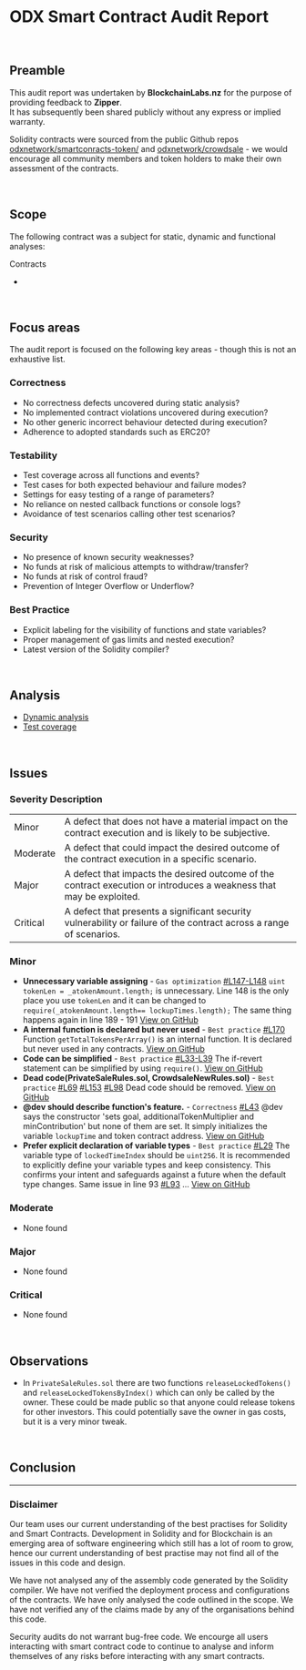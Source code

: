 # ODX Smart Contract Audit Report
<br>

## Preamble
This audit report was undertaken by <b>BlockchainLabs.nz</b> for the purpose of providing feedback to <b>Zipper</b>. <br>It has subsequently been shared publicly without any express or implied warranty.

Solidity contracts were sourced from the public Github repos [odxnetwork/smartconracts-token/](https://github.com/odxnetwork/smartconracts-token/tree/1af271d30db56b913b5c88df21920275259ab057) and [odxnetwork/crowdsale](https://github.com/odxnetwork/smartcontracts-crowdsale/tree/1ee8304974981ad701f6f1e901c8cc9691734808) - we would encourage all community members and token holders to make their own assessment of the contracts.

<br>

## Scope
The following contract was a subject for static, dynamic and functional analyses:

Contracts
  - []()
<br>

## Focus areas
The audit report is focused on the following key areas - though this is not an exhaustive list.


### Correctness
- No correctness defects uncovered during static analysis?
- No implemented contract violations uncovered during execution?
- No other generic incorrect behaviour detected during execution?
- Adherence to adopted standards such as ERC20?

### Testability
- Test coverage across all functions and events?
- Test cases for both expected behaviour and failure modes?
- Settings for easy testing of a range of parameters?
- No reliance on nested callback functions or console logs?
- Avoidance of test scenarios calling other test scenarios?

### Security
- No presence of known security weaknesses?
- No funds at risk of malicious attempts to withdraw/transfer?
- No funds at risk of control fraud?
- Prevention of Integer Overflow or Underflow?

### Best Practice
- Explicit labeling for the visibility of functions and state variables?
- Proper management of gas limits and nested execution?
- Latest version of the Solidity compiler?

<br>

## Analysis

- [Dynamic analysis](dynamic-analysis.md)
- [Test coverage](test-coverage.md)

<br>

## Issues

### Severity Description
<table>
<tr>
  <td>Minor</td>
  <td>A defect that does not have a material impact on the contract execution and is likely to be subjective.</td>
</tr>
<tr>
  <td>Moderate</td>
  <td>A defect that could impact the desired outcome of the contract execution in a specific scenario.</td>
</tr>
<tr>
  <td>Major</td>
  <td> A defect that impacts the desired outcome of the contract execution or introduces a weakness that may be exploited.</td>
</tr>
<tr>
  <td>Critical</td>
  <td>A defect that presents a significant security vulnerability or failure of the contract across a range of scenarios.</td>
</tr>
</table>

### Minor
- **Unnecessary variable assigning** - `Gas optimization` [#L147-L148](https://github.com/odxnetwork/smartcontracts-crowdsale/blob/1ee8304974981ad701f6f1e901c8cc9691734808/contracts/PrivateSaleRules.sol#L147-L148]) `uint tokenLen = _atokenAmount.length;` is unnecessary. Line 148 is the only place you use `tokenLen` and it can be changed to `require(_atokenAmount.length== lockupTimes.length);` The same thing happens again in line 189 - 191  [View on GitHub](https://github.com/BlockchainLabsNZ/odx-contracts-audit/issues/6)
- **A internal function is declared but never used** - `Best practice` [#L170](https://github.com/odxnetwork/smartcontracts-crowdsale/blob/1ee8304974981ad701f6f1e901c8cc9691734808/contracts/PrivateSaleRules.sol#L170]) Function `getTotalTokensPerArray()` is an internal function. It is declared but never used in any contracts.  [View on GitHub](https://github.com/BlockchainLabsNZ/odx-contracts-audit/issues/5)
- **Code can be simplified** - `Best practice` [#L33-L39](https://github.com/odxnetwork/smartcontracts-crowdsale/blob/1ee8304974981ad701f6f1e901c8cc9691734808/contracts/PrivateSaleRules.sol#L33-L39]) The if-revert statement can be simplified by using `require()`.  [View on GitHub](https://github.com/BlockchainLabsNZ/odx-contracts-audit/issues/4)
- **Dead code(PrivateSaleRules.sol, CrowdsaleNewRules.sol)** - `Best practice` [#L69](https://github.com/odxnetwork/smartcontracts-crowdsale/blob/1ee8304974981ad701f6f1e901c8cc9691734808/contracts/PrivateSaleRules.sol#L69]) [#L153](https://github.com/odxnetwork/smartcontracts-crowdsale/blob/1ee8304974981ad701f6f1e901c8cc9691734808/contracts/PrivateSaleRules.sol#L153]) [#L98](https://github.com/odxnetwork/smartcontracts-crowdsale/blob/1ee8304974981ad701f6f1e901c8cc9691734808/contracts/CrowdsaleNewRules.sol#L98]) Dead code should be removed.  [View on GitHub](https://github.com/BlockchainLabsNZ/odx-contracts-audit/issues/3)
- **@dev should describe function's feature.** - `Correctness` [#L43](https://github.com/odxnetwork/smartcontracts-crowdsale/blob/1ee8304974981ad701f6f1e901c8cc9691734808/contracts/PrivateSaleRules.sol#L43]) @dev says the constructor 'sets goal, additionalTokenMultiplier and minContribution' but none of them are set. It simply initializes the variable `lockupTime` and token contract address.  [View on GitHub](https://github.com/BlockchainLabsNZ/odx-contracts-audit/issues/2)
- **Prefer explicit declaration of variable types** - `Best practice` [#L29](https://github.com/odxnetwork/smartcontracts-crowdsale/blob/1ee8304974981ad701f6f1e901c8cc9691734808/contracts/PrivateSaleRules.sol#L29]) The variable type of `lockedTimeIndex` should be `uint256`. It is recommended to explicitly define your variable types and keep consistency. This confirms your intent and safeguards against a future when the default type changes. Same issue in line 93 [#L93](https://github.com/odxnetwork/smartcontracts-crowdsale/blob/1ee8304974981ad701f6f1e901c8cc9691734808/contracts/PrivateSaleRules.sol#L93]) ... [View on GitHub](https://github.com/BlockchainLabsNZ/odx-contracts-audit/issues/1)

### Moderate
- None found

### Major
- None found

### Critical
- None found


<br>

## Observations
- In `PrivateSaleRules.sol` there are two functions `releaseLockedTokens()` and `releaseLockedTokensByIndex()` which can only be called by the owner. These could be made public so that anyone could release tokens for other investors. This could potentially save the owner in gas costs, but it is a very minor tweak.

<br>

## Conclusion


<hr>

### Disclaimer

Our team uses our current understanding of the best practises for Solidity and Smart Contracts. Development in Solidity and for Blockchain is an emerging area of software engineering which still has a lot of room to grow, hence our current understanding of best practise may not find all of the issues in this code and design.

We have not analysed any of the assembly code generated by the Solidity compiler. We have not verified the deployment process and configurations of the contracts. We have only analysed the code outlined in the scope. We have not verified any of the claims made by any of the organisations behind this code.

Security audits do not warrant bug-free code. We encourge all users interacting with smart contract code to continue to analyse and inform themselves of any risks before interacting with any smart contracts.

